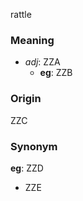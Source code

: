 rattle
### Meaning
+ _adj_: ZZA
    + __eg__: ZZB

### Origin

ZZC

### Synonym

__eg__: ZZD

+ ZZE



